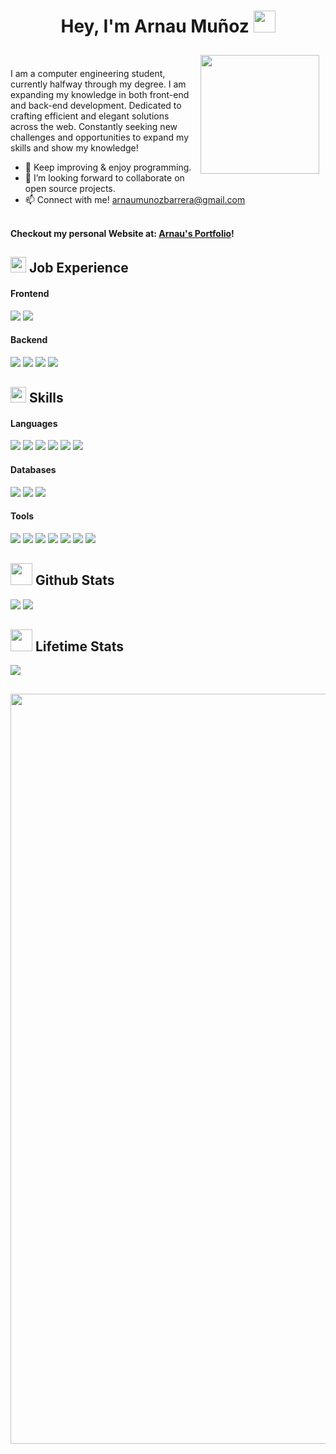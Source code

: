 <h1 align="center"><b>Hey, I'm Arnau Muñoz </b><img src="https://media.giphy.com/media/hvRJCLFzcasrR4ia7z/giphy.gif" width="35"></h1>
<img align="right" src="https://user-images.githubusercontent.com/74038190/235224431-e8c8c12e-6826-47f1-89fb-2ddad83b3abf.gif" width="190" style="margin: 10px;">

</br>

I am a computer engineering student, currently halfway through my degree. I am expanding my knowledge in both front-end and back-end development. Dedicated to crafting efficient and elegant solutions across the web. Constantly seeking new challenges and opportunities to expand my skills and show my knowledge!
- 🎯 Keep improving & enjoy programming.
- 👯 I’m looking forward to collaborate on open source projects.
- 📫 Connect with me! <a href="arnaumunozbarrera@gmail.com">arnaumunozbarrera@gmail.com</a>
</br>
<strong> Checkout my personal Website at: <a href="https://arnaumb-dev.netlify.app/"> Arnau's Portfolio</a>!</strong>

## <img src="https://media2.giphy.com/media/QssGEmpkyEOhBCb7e1/giphy.gif?cid=ecf05e47a0n3gi1bfqntqmob8g9aid1oyj2wr3ds3mg700bl&rid=giphy.gif" width ="25"><b> Job Experience </b>
<h4> Frontend </h4>
<span> 
  <img src="https://img.shields.io/badge/React-3670A0?style=for-the-badge&logo=react&logoColor=white">
  <img src="https://img.shields.io/badge/Clerk-37474F?style=for-the-badge&logo=clerk&logoColor=white">
</span>

<h4> Backend </h4>
<span>
  <img src="https://img.shields.io/badge/Node.js-388E3C?style=for-the-badge&logo=node.js&logoColor=white">
  <img src="https://img.shields.io/badge/Supabase-37474F?style=for-the-badge&logo=supabase&logoColor=green">
  <img src="https://img.shields.io/badge/Prisma-1A1818?style=for-the-badge&logo=prisma&logoColor=white">
  <img src="https://img.shields.io/badge/Upstash-60a78d?style=for-the-badge&logo=upstash&logoColor=white">
</span>

## <img src="https://media2.giphy.com/media/QssGEmpkyEOhBCb7e1/giphy.gif?cid=ecf05e47a0n3gi1bfqntqmob8g9aid1oyj2wr3ds3mg700bl&rid=giphy.gif" width ="25"><b> Skills </b>

<h4> Languages </h4>
<span> 
  <img src="https://img.shields.io/badge/c++-%2300599C.svg?style=for-the-badge&logo=c%2B%2B&logoColor=white">
  <img src="https://img.shields.io/badge/python-3670A0?style=for-the-badge&logo=python&logoColor=ffdd54">
  <img src="https://img.shields.io/badge/javascript-%23323330.svg?style=for-the-badge&logo=javascript&logoColor=%23F7DF1E">
  <img src="https://img.shields.io/badge/php-%23777BB4.svg?style=for-the-badge&logo=php&logoColor=white">
  <img src="https://img.shields.io/badge/java-%23ED8B00.svg?style=for-the-badge&logo=openjdk&logoColor=white">
  <img src="https://img.shields.io/badge/React Native-3670A0?style=for-the-badge&logo=react&logoColor=white">
</span>

<h4> Databases </h4>
<span>
  <img src="https://img.shields.io/badge/Oracle-F80000?style=for-the-badge&logo=oracle&logoColor=white">
  <img src="https://img.shields.io/badge/MongoDB-%234ea94b.svg?style=for-the-badge&logo=mongodb&logoColor=white">
  <img src="https://img.shields.io/badge/postgres-%23316192.svg?style=for-the-badge&logo=postgresql&logoColor=white">
</span>

<h4> Tools </h4>
<span>
  <img src="https://img.shields.io/badge/Docker-2680F8?style=for-the-badge&logo=docker&logoColor=white">
  <img src="https://img.shields.io/badge/Git-F05032?style=for-the-badge&logo=git&logoColor=white">
  <img src="https://img.shields.io/badge/Bitbucket-2680F8?style=for-the-badge&logo=bitbucket&logoColor=white">
  <img src="https://img.shields.io/badge/jira-2680F8.svg?style=for-the-badge&logo=jira&logoColor=white">
  <img src="https://img.shields.io/badge/Asana-690031.svg?style=for-the-badge&logo=asana&logoColor=white">
  <img src="https://img.shields.io/badge/Confluence-2680F8?style=for-the-badge&logo=confluence&logoColor=white">
  <img src="https://img.shields.io/badge/Slack-E91E63?style=for-the-badge&logo=slack&logoColor=white">
</span>

## <img src="https://media.giphy.com/media/iY8CRBdQXODJSCERIr/giphy.gif" width="35"><b> Github Stats </b>

[![](https://github-readme-stats.vercel.app/api?username=arnaumunozbarrera&show_icons=true&theme=material-palenight&locale=en)](https://github.com/arnaumunozbarrera)
[![](https://github-readme-streak-stats.herokuapp.com/?user=arnaumunozbarrera&theme=material-palenight)](https://github.com/arnaumunozbarrera)
</div>

## <img src="https://media.giphy.com/media/iY8CRBdQXODJSCERIr/giphy.gif" width="35"><b> Lifetime Stats </b>

<img src="https://github-readme-stats.vercel.app/api/top-langs/?username=arnaumunozbarrera&theme=tokyonight&hide_border=false&hide=shell,hlsl,shaderlab,glsl,qml,lua&langs_count=10"/>

## 

<img src="https://github.com/arnaumunozbarrera/CV-Portfolio/blob/aff15994ea22efeffcc33327b3fa00737c9db58e/Arnau%20Mu%C3%B1oz.png" width="1200">

